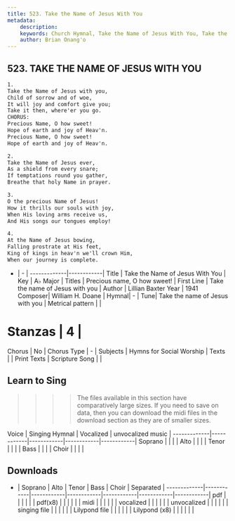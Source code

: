 ```yaml
---
title: 523. Take the Name of Jesus With You
metadata:
    description: 
    keywords: Church Hymnal, Take the Name of Jesus With You, Take the name of Jesus with you , Precious name, O how sweet!
    author: Brian Onang'o
---
```



## 523. TAKE THE NAME OF JESUS WITH YOU

```txt
1.
Take the Name of Jesus with you,
Child of sorrow and of woe,
It will joy and comfort give you;
Take it then, where'er you go.
CHORUS:
Precious Name, O how sweet!
Hope of earth and joy of Heav'n.
Precious Name, O how sweet!
Hope of earth and joy of Heav'n.

2.
Take the Name of Jesus ever,
As a shield from every snare;
If temptations round you gather,
Breathe that holy Name in prayer.

3.
O the precious Name of Jesus!
How it thrills our souls with joy,
When His loving arms receive us,
And His songs our tongues employ!

4.
At the Name of Jesus bowing,
Falling prostrate at His feet,
King of kings in heav'n we'll crown Him,
When our journey is complete.
```

- |   -  |
-------------|------------|
Title | Take the Name of Jesus With You |
Key | A♭ Major |
Titles | Precious name, O how sweet! |
First Line | Take the name of Jesus with you  |
Author | Lillian Baxter
Year | 1941
Composer| William H. Doane |
Hymnal|  - |
Tune| Take the name of Jesus with you |
Metrical pattern | |
# Stanzas | 4 |
Chorus | No |
Chorus Type | - |
Subjects | Hymns for Social Worship |
Texts |  |
Print Texts | 
Scripture Song |  |
  
## Learn to Sing

>>>> The files available in this section have comparatively large sizes. If you need to save on data, then you can download the midi files in the download section as they are of smaller sizes.

Voice |  Singing Hymnal | Vocalized | unvocalized music |
-------------|------------|------------|------------|------------|
Soprano | | | |
Alto | | | |
Tenor | | | |
Bass | | | |
Choir | | | |

## Downloads

- |  Soprano | Alto | Tenor | Bass | Choir | Separated |
-------------|------------|------------|------------|------------|------------|------------|
pdf | | | | | |
pdf(x8) | | | | | |
midi | | | | | |
vocalized | | | | | |
unvocalized | | | | | |
singing file | | | | | |
Lilypond file | | | | | |
Lilypond (x8) | | | | | |
  